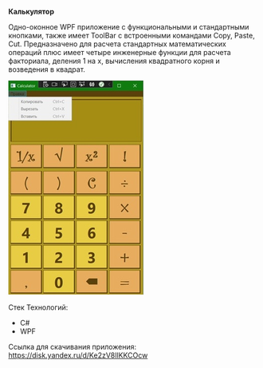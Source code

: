 **Калькулятор**

Одно-оконное WPF приложение с функциональными и стандартными кнопками, также имеет ToolBar с встроенными командами Copy, Paste, Cut.
Предназначено для расчета стандартных математических операций плюс имеет четыре инженерные функции для расчета факториала, деления 1 на x, вычисления квадратного корня и возведения в квадрат.

![Иллюстрация к проекту](https://github.com/ZhiyanovAndrey/WPF-Calculator/blob/master/Calculator.jpg)

Стек Технологий:

- C#
- WPF

Ссылка для скачивания приложения: https://disk.yandex.ru/d/Ke2zV8IlKKCOcw

